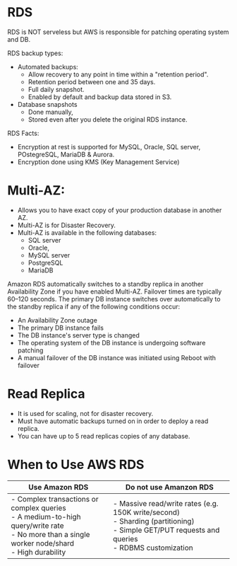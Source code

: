 # RDS
 RDS is NOT serveless but AWS is responsible for patching operating system and DB.

 RDS backup types:
 - Automated backups:
    - Allow recovery to any point in time within a "retention period".
    - Retention period between one and 35 days.
    - Full daily snapshot.
    - Enabled by default and backup data stored in S3.
 - Database snapshots
    - Done manually,
    - Stored even after you delete the original RDS instance. 


RDS Facts:
- Encryption at rest is supported for MySQL, Oracle, SQL server, POstegreSQL, MariaDB & Aurora.
- Encryption done using KMS (Key Management Service)

# Multi-AZ:
- Allows you to have exact copy of your production database in another AZ.
- Multi-AZ is for Disaster Recovery.
- Multi-AZ is available in the following databases:
    - SQL server
    - Oracle,
    - MySQL server
    - PostgreSQL
    - MariaDB

Amazon RDS automatically switches to a standby replica in another Availability Zone if you have enabled Multi-AZ. Failover times are typically 60–120 seconds. The primary DB instance switches over automatically to the standby replica if any of the following conditions occur:
- An Availability Zone outage
- The primary DB instance fails
- The DB instance's server type is changed
- The operating system of the DB instance is undergoing software patching
- A manual failover of the DB instance was initiated using Reboot with failover

# Read Replica
- It is used for scaling, not for disaster recovery.
- Must have automatic backups turned on in order to deploy a read replica.
-  You can have up to 5 read replicas copies of any database.

# When to Use AWS RDS

| Use Amazon RDS| Do not use Amanzon RDS | 
| ----------- | ----------- | 
| - Complex transactions or complex queries <br> - A medium-to-high query/write rate <br/>  - No more than a single worker node/shard <br> - High durability<br/>| - Massive read/write rates (e.g. 150K write/second) <br> - Sharding (partitioning) <br/> - Simple GET/PUT requests and queries <br> - RDBMS customization<br/> | 